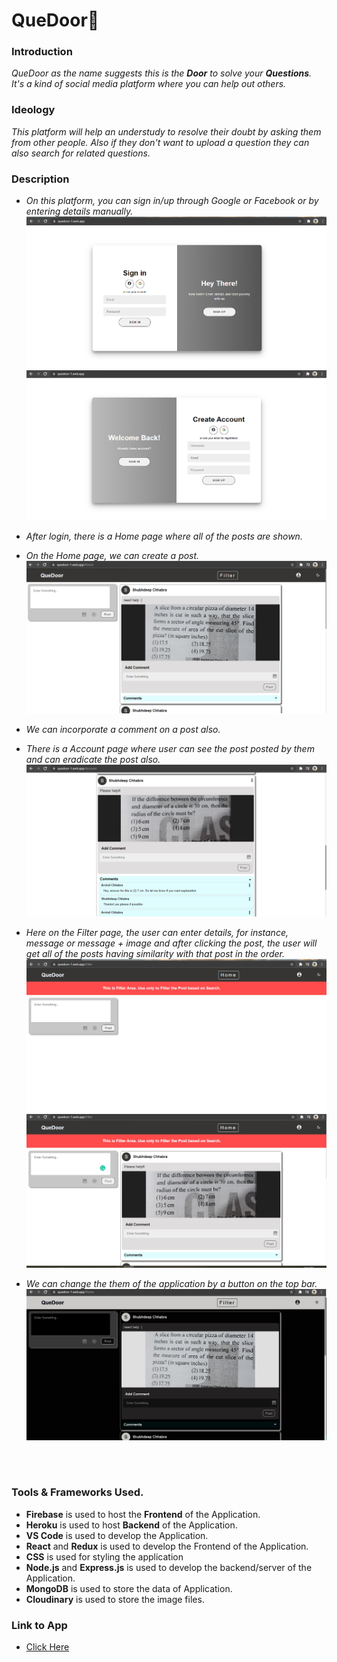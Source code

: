 # QueDoor🚀

### Introduction

<p>
<em>

QueDoor as the name suggests this is the <b>Door</b> to solve your <b>Questions</b>. It's a kind of social media platform where you can help out others.
</em>

</p>

### Ideology

<p>
<em>
This platform will help an understudy to resolve their doubt by asking them from other people.
Also if they don't want to upload a question they can also search for related questions.

</em>
</p>

### Description

<p>
<em>

- On this platform, you can sign in/up through Google or Facebook or by entering details manually.
  <br>
  <img src="https://github.com/Shubhdeep12/QueDoor/blob/master/Assets/signin.png" alt="Signin">
  <br>
  <img src="https://github.com/Shubhdeep12/QueDoor/blob/master/Assets/signup.png" alt="Signup">

- After login, there is a Home page where all of the posts are shown.

- On the Home page, we can create a post.
  <br>
  <img src="https://github.com/Shubhdeep12/QueDoor/blob/master/Assets/Home1.png" alt="HOME">

- We can incorporate a comment on a post also.
- There is a Account page where user can see the post posted by them and can eradicate the post also.
  <br>
  <img src="https://github.com/Shubhdeep12/QueDoor/blob/master/Assets/account.png" alt="comment">

- Here on the Filter page, the user can enter details, for instance, message or message + image and after clicking the post, the user will get all of the posts having similarity with that post in the order.
  <br>
  <img src="https://github.com/Shubhdeep12/QueDoor/blob/master/Assets/Filter1.png" alt="filter1">
  <br>
  <img src="https://github.com/Shubhdeep12/QueDoor/blob/master/Assets/filter2.png" alt="filter2">

- We can change the them of the application by a button on the top bar.
  <br>
  <img src="https://github.com/Shubhdeep12/QueDoor/blob/master/Assets/home_dark.png" alt="dark">

</em>
</p>

<br>
<br>

### Tools & Frameworks Used.

- <b>Firebase</b> is used to host the <b>Frontend</b> of the Application.
- <b>Heroku</b> is used to host <b>Backend</b> of the Application.
- <b>VS Code</b> is used to develop the Application.
- <b>React</b> and <b>Redux</b> is used to develop the Frontend of the Application.
- <b>CSS</b> is used for styling the application
- <b>Node.js</b> and <b>Express.js</b> is used to develop the backend/server of the Application.
- <b>MongoDB</b> is used to store the data of Application.
- <b>Cloudinary</b> is used to store the image files.

### Link to App

- <a href="https://quedoor-1.web.app/Home">Click Here</a>
